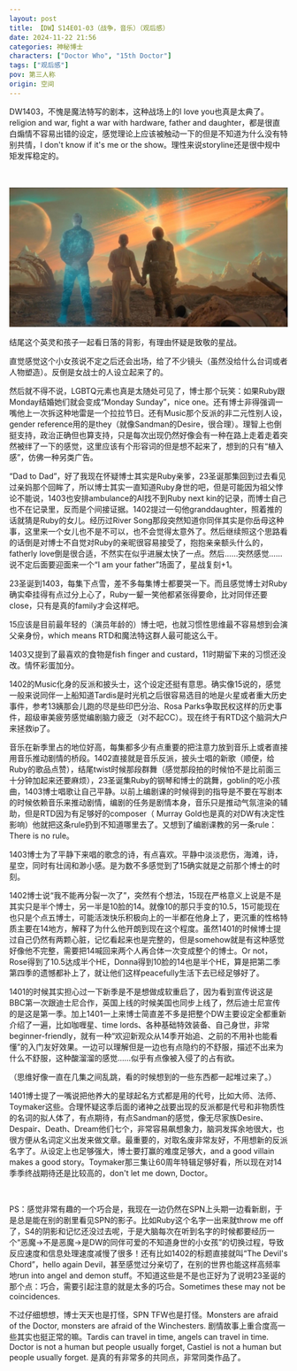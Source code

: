 ```yaml
---
layout: post
title: 【DW】S14E01-03（战争，音乐）（观后感）
date: 2024-11-22 21:56
categories: 神秘博士
characters: ["Doctor Who", "15th Doctor"]
tags: ["观后感"]
pov: 第三人称
origin: 空间
---
```


DW1403，不愧是魔法特写的剧本，这种战场上的I love you也真是太典了。religion and war, fight a war with hardware, father and daughter，都是很直白煽情不容易出错的设定，感觉理论上应该被触动一下的但是不知道为什么没有特别共情，I don't know if it's me or the show。理性来说storyline还是很中规中矩发挥稳定的。

<br><br>
![](https://raw.githubusercontent.com/junesirius/junesirius.github.io/master/assets/images/others/2024-11-22-DW-1403-1.jpg)

结尾这个英灵和孩子一起看日落的背影，有理由怀疑是致敬的星战。

直觉感觉这个小女孩说不定之后还会出场，给了不少镜头（虽然没给什么台词或者人物塑造）。反倒是女战士的人设立起来了的。

然后就不得不说，LGBTQ元素也真是太随处可见了，博士那个玩笑：如果Ruby跟Monday结婚她们就会变成“Monday Sunday”，nice one。还有博士非得强调一嘴他上一次拆这种地雷是一个拉拉节日。还有Music那个反派的非二元性别人设，gender reference用的是they（就像Sandman的Desire，很合理）。理智上也倒挺支持，政治正确但也算支持，只是每次出现仍然好像会有一种在路上走着走着突然被绊了一下的感觉，这里应该有个形容词的但是想不起来了，想到的只有“植入感”，仿佛一种另类广告。

“Dad to Dad”，好了我现在怀疑博士其实是Ruby亲爹，23圣诞那集回到过去看见过亲妈那个回眸了，所以博士其实一直知道Ruby身世的吧，但是可能因为祖父悖论不能说，1403也安排ambulance的AI找不到Ruby next kin的记录，而博士自己也不在记录里，反而是个间接证据。1402提过一句他granddaughter，照着推的话就猜是Ruby的女儿。经历过River Song那段突然知道你同伴其实是你岳母这种事，这里来一个女儿也不是不可以，也不会觉得太意外了。然后继续照这个思路看的话倒是对博士不自觉对Ruby的亲昵很容易接受了，抱抱亲亲额头什么的，fatherly love倒是很合适，不然实在似乎进展太快了一点。然后……突然感觉……说不定后面要迎面来一个“I am your father”场面了，星战复刻+1。

23圣诞到1403，每集下点雪，差不多每集博士都要哭一下。而且感觉博士对Ruby确实牵挂得有点过分上心了，Ruby一颦一笑他都紧张得要命，比对同伴还要close，只有是真的family才会这样吧。

15应该是目前最年轻的（演员年龄的）博士吧，也就习惯性思维最不容易想到会演父亲身份，which means RTD和魔法特这群人最可能这么干。

1403又提到了最喜欢的食物是fish finger and custard，11时期留下来的习惯还没改。情怀彩蛋加分。

1402的Music化身的反派和披头士，这个设定还挺有意思。确实像15说的，感觉一般来说同伴一上船知道Tardis是时光机之后很容易选目的地是火星或者重大历史事件，参考13姨那会儿跑的尽是些印巴分治、Rosa Parks争取民权这样的历史事件，超级审美疲劳感觉编剧脑力疲乏（对不起CC）。现在终于有RTD这个脑洞大户来拯救ip了。

音乐在新季里占的地位好高，每集都多少有点重要的把注意力放到音乐上或者直接用音乐推动剧情的桥段。1402直接就是音乐反派，披头士唱的新歌（顺便，给Ruby的歌品点赞），结尾twist时候那段群舞（感觉那段拍的时候怕不是比前面三十分钟加起来还要麻烦），23圣诞集Ruby的钢琴和博士的跳舞，goblin的吃小孩曲，1403博士唱歌让自己平静。以前上编剧课的时候得到的指导是不要在写剧本的时候依赖音乐来推动剧情，编剧的任务是剧情本身，音乐只是推动气氛渲染的辅助，但是RTD因为有足够好的composer（ Murray Gold也是真的对DW有决定性影响）他就把这条rule扔到不知道哪里去了。又想到了编剧课教的另一条rule：There is no rule。

1403博士为了平静下来唱的歌念的诗，有点喜欢。平静中淡淡悲伤，海滩，诗，星空，同时有壮阔和渺小感。是为数不多感觉到了15确实就是之前那个博士的时刻。

1402博士说“我不能再分裂一次了”，突然有个想法，15现在严格意义上说是不是其实只是半个博士，另一半是10脸的14。就像10的那只手变的10.5，15可能现在也只是个点五博士，可能活泼快乐积极向上的一半都在他身上了，更沉重的性格特质主要在14地方，解释了为什么他开朗到现在这个程度。虽然1401的时候博士提过自己仍然有两颗心脏，记忆看起来也是完整的，但是somehow就是有这种感觉好像他不完整，需要把14喊回来两个人再合体一次变成整个的博士。Or not，Rose得到了10.5达成半个HE，Donna得到10脸的14也是半个HE，算是把第二季第四季的遗憾都补上了，就让他们这样peacefully生活下去已经足够好了。

1401的时候其实担心过一下新季是不是想做成软重启了，因为看到宣传说这是BBC第一次跟迪士尼合作，英国上线的时候美国也同步上线了，然后迪士尼宣传的是这是第一季。加上1401一上来博士简直差不多是把整个DW主要设定全都重新介绍了一遍，比如咖喱星、time lords、各种基础特效装备、自己身世，非常beginner-friendly，就有一种“欢迎新观众从14季开始追、之前的不用补也能看懂”的入门友好效果。一边可以理解但是一边也有点隐约的不舒服，描述不出来为什么不舒服，这种酸溜溜的感觉……似乎有点像被入侵了的占有欲。

（思维好像一直在几集之间乱跳，看的时候想到的一些东西都一起堆过来了。）

1401博士提了一嘴说把他养大的星球起名方式都是用的代号，比如大师、法师、Toymaker这些。合理怀疑这季后面的诸神之战要出现的反派都是代号和非物质性的名词的拟人体了，有点期待，有点Sandman的感觉，像无尽家族Desire、Despair、Death、Dream他们七个，非常容易飙想象力，脑洞发挥余地很大，也很方便从名词定义出发来做文章。最重要的，对取名废非常友好，不用想新的反派名字了。从设定上也足够强大，博士要打赢的难度足够大，and a good villain makes a good story。Toymaker那三集让60周年特辑足够好看，所以现在对14季季终战期待还是比较高的，don't let me down, Doctor。

<br>

PS：感觉非常有趣的一个巧合是，我现在一边仍然在SPN上头期一边看新剧，于是总是能在别的剧里看见SPN的影子。比如Ruby这个名字一出来就throw me off了，S4的阴影和记忆还没过去呢，于是大脑每次在听到名字的时候都要经历一个“恶魔→不是恶魔→是DW的同伴可爱的不知道身世的小女孩”的切换过程，导致反应速度和信息处理速度减慢了很多！还有比如1402的标题直接就叫“The Devil's Chord”，hello again Devil，甚至感觉过分亲切了，在别的世界也能这样高频率地run into angel and demon stuff。不知道这些是不是也正好为了说明23圣诞的那个点：巧合，需要引起注意的就是太多的巧合。Sometimes these may not be coincidences.

不过仔细想想，博士天天也是打怪，SPN TFW也是打怪。Monsters are afraid of the Doctor, monsters are afraid of the Winchesters. 剧情故事上重合度高一些其实也挺正常的嘛。Tardis can travel in time, angels can travel in time. Doctor is not a human but people usually forget, Castiel is not a human but people usually forget. 是真的有非常多的共同点，非常同类作品了。
